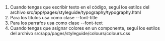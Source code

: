 1. Cuando tengas que escribir texto en el código, seguí los estilos del archivo src/app/pages/styleguide/typography/typography.html
2. Para los titulos usa como clase --font-title
3. Para los parrafos usa como clase --font-text
4. Cuando tengas que asignar colores en un componente, seguí los estilos del archivo src/app/pages/styleguide/colours/colours.css
